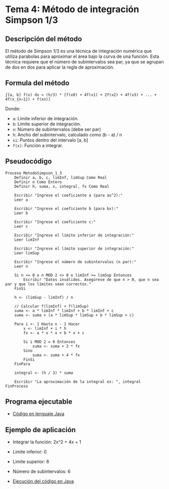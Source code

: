 # Tema 4: Método de integración Simpson 1/3

## Descripción del método

El método de Simpson 1/3 es una técnica de integración numérica que utiliza parabolas para aproximar el área bajo la curva de una función. Esta técnica requiere que el número de subintervalos sea par, ya que se agrupan de dos en dos para aplicar la regla de aproximación. 


## Formula del método
    ∫[a, b] f(x) dx ≈ (h/3) * [f(x0) + 4f(x1) + 2f(x2) + 4f(x3) + ... + 4f(x_{n−1}) + f(xn)]

Donde:
- `a`: Límite inferior de integración.
- `b`: Límite superior de integración.
- `n`: Número de subintervalos (debe ser par)
- `h`: Ancho del subintervalo, calculado como (b - a) / n
- `xi`: Puntos dentro del intervalo [a, b]
- `f(x)`: Función a integrar.

## Pseudocódigo

    Proceso MetodoSimpson_1_3
        Definir a, b, c, limInf, limSup Como Real
        Definir n Como Entero
        Definir h, suma, x, integral, fx Como Real
        
        Escribir "Ingrese el coeficiente a (para ax^2):"
        Leer a
        
        Escribir "Ingrese el coeficiente b (para bx):"
        Leer b
        
        Escribir "Ingrese el coeficiente c:"
        Leer c
        
        Escribir "Ingrese el límite inferior de integración:"
        Leer limInf
        
        Escribir "Ingrese el límite superior de integración:"
        Leer limSup
        
        Escribir "Ingrese el número de subintervalos (n par):"
        Leer n
        
        Si n <= 0 o n MOD 2 <> 0 o limInf >= limSup Entonces
            Escribir "Datos inválidos. Asegúrese de que n > 0, que n sea par y que los límites sean correctos."
        FinSi

        h <- (limSup - limInf) / n

        // Calcular f(limInf) + f(limSup)
        suma <- a * limInf * limInf + b * limInf + c
        suma <- suma + (a * limSup * limSup + b * limSup + c)

        Para i <- 1 Hasta n - 1 Hacer
            x <- limInf + i * h
            fx <- a * x * x + b * x + c
            
            Si i MOD 2 = 0 Entonces
                suma <- suma + 2 * fx
            Sino
                suma <- suma + 4 * fx
            FinSi
        FinPara

        integral <- (h / 3) * suma

        Escribir "La aproximación de la integral es: ", integral
    FinProceso

## Programa ejecutable
- [Código en lenguaje Java](./src/Simpson_1_3.java)

## Ejemplo de aplicación
- Integrar la función: 2x^2 + 4x + 1
- Limite inferior: 0
- Limite superior: 6
- Número de subintervalos: 6

- [Ejecución del código en Java](./src/Ejecucion.png)

